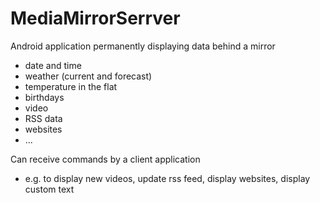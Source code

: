 # MediaMirrorSerrver
Android application permanently displaying data behind a mirror
- date and time
- weather (current and forecast)
- temperature in the flat
- birthdays
- video
- RSS data
- websites
- ...

Can receive commands by a client application
- e.g. to display new videos, update rss feed, display websites, display custom text